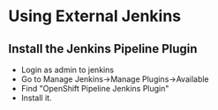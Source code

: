 # Using External Jenkins

## Install the Jenkins Pipeline Plugin
- Login as admin to jenkins
- Go to Manage Jenkins->Manage Plugins->Available
- Find "OpenShift Pipeline Jenkins Plugin"
- Install it.

## 
